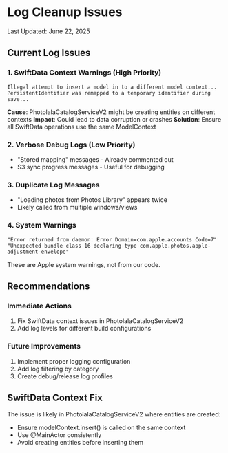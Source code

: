 # Log Cleanup Issues

Last Updated: June 22, 2025

## Current Log Issues

### 1. SwiftData Context Warnings (High Priority)
```
Illegal attempt to insert a model in to a different model context...
PersistentIdentifier was remapped to a temporary identifier during save...
```

**Cause**: PhotolalaCatalogServiceV2 might be creating entities on different contexts
**Impact**: Could lead to data corruption or crashes
**Solution**: Ensure all SwiftData operations use the same ModelContext

### 2. Verbose Debug Logs (Low Priority)
- "Stored mapping" messages - Already commented out
- S3 sync progress messages - Useful for debugging

### 3. Duplicate Log Messages
- "Loading photos from Photos Library" appears twice
- Likely called from multiple windows/views

### 4. System Warnings
```
"Error returned from daemon: Error Domain=com.apple.accounts Code=7"
"Unexpected bundle class 16 declaring type com.apple.photos.apple-adjustment-envelope"
```
These are Apple system warnings, not from our code.

## Recommendations

### Immediate Actions
1. Fix SwiftData context issues in PhotolalaCatalogServiceV2
2. Add log levels for different build configurations

### Future Improvements
1. Implement proper logging configuration
2. Add log filtering by category
3. Create debug/release log profiles

## SwiftData Context Fix

The issue is likely in PhotolalaCatalogServiceV2 where entities are created:
- Ensure modelContext.insert() is called on the same context
- Use @MainActor consistently
- Avoid creating entities before inserting them